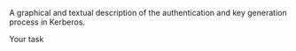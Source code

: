 A graphical and textual description of the authentication
and key generation process in Kerberos.


Your task

